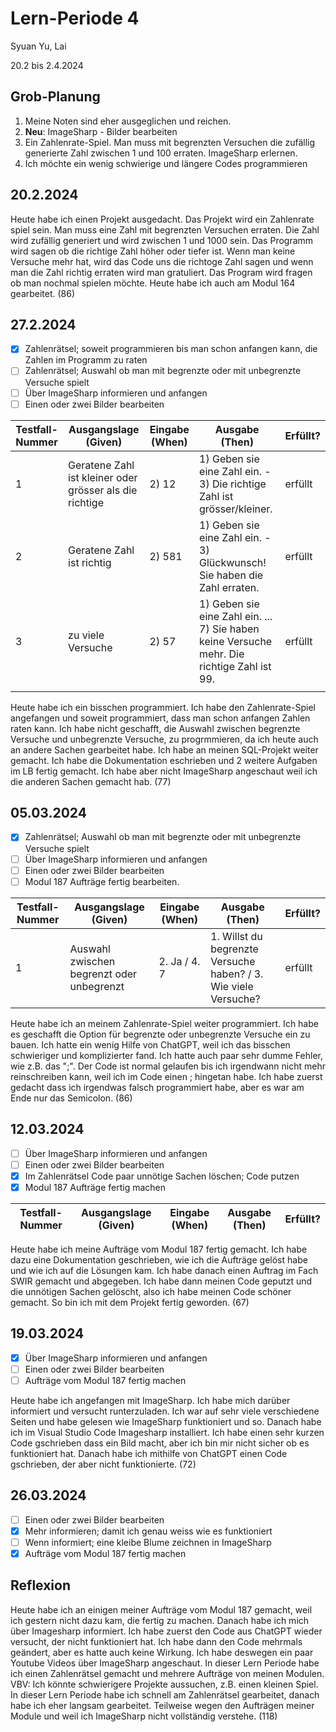 # Lern-Periode 4

Syuan Yu, Lai

20.2 bis 2.4.2024

## Grob-Planung

1. Meine Noten sind eher ausgeglichen und reichen. 
2. **Neu**: ImageSharp - Bilder bearbeiten
3. Ein Zahlenrate-Spiel. Man muss mit begrenzten Versuchen die zufällig generierte Zahl zwischen 1 und 100 erraten.  ImageSharp erlernen.
4. Ich möchte ein wenig schwierige und längere Codes programmieren

## 20.2.2024

Heute habe ich einen Projekt ausgedacht. Das Projekt wird ein Zahlenrate spiel sein. Man muss eine Zahl mit begrenzten Versuchen erraten. Die Zahl wird zufällig generiert und wird zwischen 1 und 1000 sein. Das Programm wird sagen ob die richtige Zahl höher oder tiefer ist. Wenn man keine Versuche mehr hat, wird das Code uns die richtoge Zahl sagen und wenn man die Zahl richtig erraten wird man gratuliert. Das Program wird fragen ob man nochmal spielen möchte. Heute habe ich auch am Modul 164 gearbeitet. (86)

## 27.2.2024

- [x] Zahlenrätsel; soweit programmieren bis man schon anfangen kann, die Zahlen im Programm zu raten
- [ ] Zahlenrätsel; Auswahl ob man mit begrenzte oder mit unbegrenzte Versuche spielt
- [ ] Über ImageSharp informieren und anfangen 
- [ ] Einen oder zwei Bilder bearbeiten

| Testfall-Nummer | Ausgangslage (Given) | Eingabe (When) | Ausgabe (Then) | Erfüllt? |
| --------------- | -------------------- | -------------- | -------------- | -------- |
| 1               | Geratene Zahl ist kleiner oder grösser als die richtige | 2) 12               | 1) Geben sie eine Zahl ein.  - 3) Die richtige Zahl ist grösser/kleiner.            |  erfüllt        |
| 2               |   Geratene Zahl ist richtig | 2) 581              | 1) Geben sie eine Zahl ein. - 3) Glückwunsch! Sie haben die Zahl erraten.                |   erfüllt       |
| 3               | zu viele Versuche                     |  2) 57              | 1) Geben sie eine Zahl ein. ... 7) Sie haben keine Versuche mehr. Die richtige Zahl ist 99.               |  erfüllt        |
|                 |                      |                |                |          |

Heute habe ich ein bisschen programmiert. Ich habe den Zahlenrate-Spiel angefangen und soweit programmiert, dass man schon anfangen Zahlen raten kann. Ich habe nicht geschafft, die Auswahl zwischen begrenzte Versuche und unbegrenzte Versuche, zu progrmmieren, da ich heute auch an andere Sachen gearbeitet habe. Ich habe an meinen SQL-Projekt weiter gemacht. Ich habe die Dokumentation eschrieben und 2 weitere Aufgaben im LB fertig gemacht. Ich habe aber nicht ImageSharp angeschaut weil ich die anderen Sachen gemacht hab. (77)

## 05.03.2024

- [x] Zahlenrätsel; Auswahl ob man mit begrenzte oder mit unbegrenzte Versuche spielt
- [ ] Über ImageSharp informieren und anfangen 
- [ ] Einen oder zwei Bilder bearbeiten
- [ ] Modul 187 Aufträge fertig bearbeiten.

| Testfall-Nummer | Ausgangslage (Given) | Eingabe (When) | Ausgabe (Then) | Erfüllt? |
|  -------------- | -------------------- | -------------- | -------------- | -------- |
|   1              |  Auswahl zwischen begrenzt oder unbegrenzt                    | 2. Ja    / 4. 7           |  1. Willst du begrenzte Versuche haben?  / 3. Wie viele Versuche?            |  erfüllt        |

Heute habe ich an meinem Zahlenrate-Spiel weiter programmiert. Ich habe es geschafft die Option für begrenzte oder unbegrenzte Versuche ein zu bauen. Ich hatte ein wenig Hilfe von ChatGPT, weil ich das bisschen schwieriger und komplizierter fand. Ich hatte auch paar sehr dumme Fehler, wie z.B. das ";". Der Code ist normal gelaufen bis ich irgendwann nicht mehr reinschreiben kann, weil ich im Code einen ; hingetan habe. Ich habe zuerst gedacht dass ich irgendwas falsch programmiert habe, aber es war am Ende nur das Semicolon. (86) 

## 12.03.2024

- [ ] Über ImageSharp informieren und anfangen 
- [ ] Einen oder zwei Bilder bearbeiten
- [x] Im Zahlenrätsel Code paar unnötige Sachen löschen; Code putzen
- [x] Modul 187 Aufträge fertig machen

| Testfall-Nummer | Ausgangslage (Given) | Eingabe (When) | Ausgabe (Then) | Erfüllt? |
|  -------------- | -------------------- | -------------- | -------------- | -------- |

Heute habe ich meine Aufträge vom Modul 187 fertig gemacht. Ich habe dazu eine Dokumentation geschrieben, wie ich die Aufträge gelöst habe und wie ich auf die Lösungen kam. Ich habe danach einen Auftrag im Fach SWIR gemacht und abgegeben. Ich habe dann meinen Code geputzt und die unnötigen Sachen gelöscht, also ich habe meinen Code schöner gemacht. So bin ich mit dem Projekt fertig geworden. (67)

## 19.03.2024

- [x] Über ImageSharp informieren und anfangen 
- [ ] Einen oder zwei Bilder bearbeiten
- [ ] Aufträge vom Modul 187 fertig machen

Heute habe ich angefangen mit ImageSharp. Ich habe mich darüber informiert und versucht runterzuladen. Ich war auf sehr viele verschiedene Seiten und habe gelesen wie ImageSharp funktioniert und so. Danach habe ich im Visual Studio Code Imagesharp installiert. Ich habe einen sehr kurzen Code gschrieben dass ein Bild macht, aber ich bin mir nicht sicher ob es funktioniert hat. Danach habe ich mithilfe von ChatGPT einen Code gschrieben, der aber nicht funktionierte. (72)

## 26.03.2024

- [ ] Einen oder zwei Bilder bearbeiten
- [x] Mehr informieren; damit ich genau weiss wie es funktioniert
- [ ] Wenn informiert; eine kleibe Blume zeichnen in ImageSharp
- [x] Aufträge vom Modul 187 fertig machen

## Reflexion

Heute habe ich an einigen meiner Aufträge vom Modul 187 gemacht, weil ich gestern nicht dazu kam, die fertig zu machen. Danach habe ich mich über Imagesharp informiert. Ich habe zuerst den Code aus ChatGPT wieder versucht, der nicht funktioniert hat. Ich habe dann den Code mehrmals geändert, aber es hatte auch keine Wirkung. Ich habe deswegen ein paar Youtube Videos über ImageSharp angeschaut.
In dieser Lern Periode habe ich einen Zahlenrätsel gemacht und mehrere Aufträge von meinen Modulen. 
VBV: Ich könnte schwierigere Projekte aussuchen, z.B. einen kleinen Spiel.
In dieser Lern Periode habe ich schnell am Zahlenrätsel gearbeitet, danach habe ich eher langsam gearbeitet. Teilweise wegen den Aufträgen meiner Module und weil ich ImageSharp nicht vollständig verstehe. (118)
